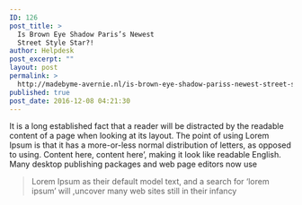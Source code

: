 ```yaml
---
ID: 126
post_title: >
  Is Brown Eye Shadow Paris’s Newest
  Street Style Star?!
author: Helpdesk
post_excerpt: ""
layout: post
permalink: >
  http://madebyme-avernie.nl/is-brown-eye-shadow-pariss-newest-street-style-star/
published: true
post_date: 2016-12-08 04:21:30
---
```

It is a long established fact that a reader will be distracted by the readable content of a page when looking at its layout. The point of using Lorem Ipsum is that it has a more-or-less normal distribution of letters, as opposed to using. Content here, content here’, making it look like readable English. Many desktop publishing packages and web page editors now use
<blockquote>Lorem Ipsum as their default model text, and a search for ‘lorem ipsum’ will ,uncover many web sites still in their infancy</blockquote>